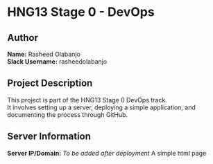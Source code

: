 # HNG13 Stage 0 - DevOps

## Author
**Name:** Rasheed Olabanjo  
**Slack Username:** rasheedolabanjo  

## Project Description
This project is part of the HNG13 Stage 0 DevOps track.  
It involves setting up a server, deploying a simple application, and documenting the process through GitHub.

## Server Information
**Server IP/Domain:** _To be added after deployment_
 A simple html page

